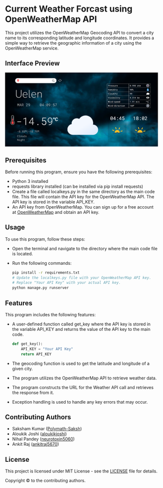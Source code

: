 # Current Weather Forcast using OpenWeatherMap API

This project utilizes the OpenWeatherMap Geocoding API to convert a city name to its corresponding latitude and longitude coordinates. It provides a simple way to retrieve the geographic information of a city using the OpenWeatherMap service.

## Interface Preview

![Example Image](Eg1.png)

## Prerequisites

Before running this program, ensure you have the following prerequisites:

- Python 3 installed
- requests library installed (can be installed via pip install requests)
- Create a file called localkeys.py in the same directory as the main code file.
     This file will contain the API key for the OpenWeatherMap API. The API key is stored in the variable API_KEY.
- An API key from OpenWeatherMap. You can sign up for a free account at [OpenWeatherMap](https://openweathermap.org/) and obtain an API key.

## Usage

To use this program, follow these steps:

- Open the terminal and navigate to the directory where the main code file is located.
- Run the following commands:

    ```bash
    pip install -r requirements.txt
    # Update the localkeys.py file with your OpenWeatherMap API key. 
    # Replace "Your API Key" with your actual API key.
    python manage.py runserver
    ```


## Features

This program includes the following features:

- A user-defined function called get_key where the API key is stored in the variable API_KEY and returns the value of the API key to the main code.

    ```python
    def get_key():
        API_KEY = "Your API Key"
        return API_KEY
    ```

- The geocoding function is used to get the latitude and longitude of a given city.
- The program utilizes the OpenWeatherMap API to retrieve weather data.
- The program constructs the URL for the Weather API call and retrieves the response from it.
- Exception handling is used to handle any key errors that may occur.

## Contributing Authors

- Saksham Kumar ([Polymath-Saksh](https://github.com/Polymath-Saksh))
- Aloukik Joshi ([aloukikjoshi](https://github.com/aloukikjoshi))
- Nihal Pandey ([neurotoxin5060](https://github.com/neurotoxin5060))
- Ankit Raj ([ankitraj5670](https://github.com/ankitraj5670))

## License

This project is licensed under MIT License - see the [LICENSE](LICENSE) file for details.

Copyright &copy; to the contributing authors.
